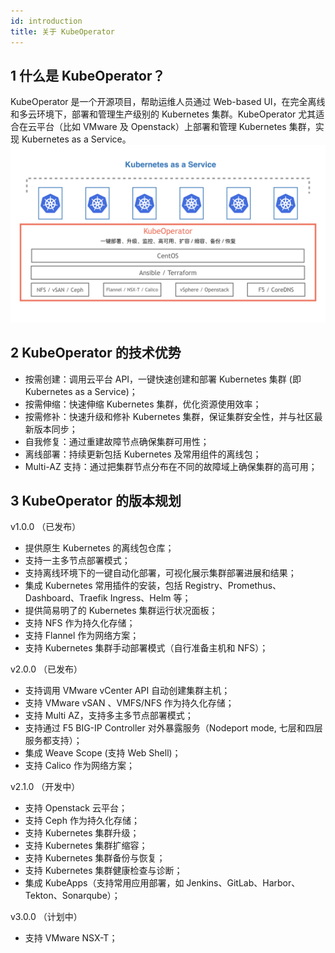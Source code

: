 ```yaml
---
id: introduction
title: 关于 KubeOperator
---
```


## 1 什么是 KubeOperator？

KubeOperator 是一个开源项目，帮助运维人员通过 Web-based UI，在完全离线和多云环境下，部署和管理生产级别的 Kubernetes 集群。KubeOperator 尤其适合在云平台（比如 VMware 及 Openstack）上部署和管理 Kubernetes 集群，实现 Kubernetes as a Service。
![overview](https://github.com/KubeOperator/docs/blob/master/website/static/img/KubeOperator.jpeg?raw=true)

## 2 KubeOperator 的技术优势

-  按需创建：调用云平台 API，一键快速创建和部署 Kubernetes 集群 (即 Kubernetes as a Service)；
-  按需伸缩：快速伸缩 Kubernetes 集群，优化资源使用效率；
-  按需修补：快速升级和修补 Kubernetes 集群，保证集群安全性，并与社区最新版本同步；
-  自我修复：通过重建故障节点确保集群可用性；
-  离线部署：持续更新包括 Kubernetes 及常用组件的离线包；
-  Multi-AZ 支持：通过把集群节点分布在不同的故障域上确保集群的高可用；

## 3 KubeOperator 的版本规划

 v1.0.0 （已发布）

- 提供原生 Kubernetes 的离线包仓库；
- 支持一主多节点部署模式；
- 支持离线环境下的一键自动化部署，可视化展示集群部署进展和结果；
- 集成 Kubernetes 常用插件的安装，包括 Registry、Promethus、Dashboard、Traefik Ingress、Helm 等；
- 提供简易明了的 Kubernetes 集群运行状况面板；
- 支持 NFS 作为持久化存储；
- 支持 Flannel 作为网络方案；
- 支持 Kubernetes 集群手动部署模式（自行准备主机和 NFS）；

 v2.0.0 （已发布）

- 支持调用 VMware vCenter API 自动创建集群主机；
- 支持 VMware vSAN 、VMFS/NFS 作为持久化存储；
- 支持 Multi AZ，支持多主多节点部署模式；
- 支持通过 F5 BIG-IP Controller 对外暴露服务（Nodeport mode, 七层和四层服务都支持）；
- 集成 Weave Scope (支持 Web Shell)；
- 支持 Calico 作为网络方案；

 v2.1.0 （开发中）
 
 - 支持 Openstack 云平台；
 - 支持 Ceph 作为持久化存储；
 - 支持 Kubernetes 集群升级；
 - 支持 Kubernetes 集群扩缩容；
 - 支持 Kubernetes 集群备份与恢复；
 - 支持 Kubernetes 集群健康检查与诊断；
 - 集成 KubeApps（支持常用应用部署，如 Jenkins、GitLab、Harbor、Tekton、Sonarqube）；

 v3.0.0 （计划中）

- 支持 VMware NSX-T；
